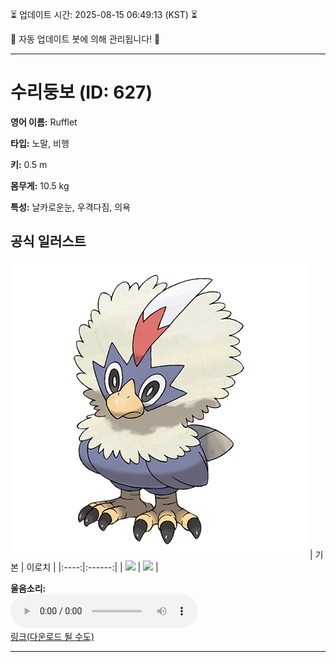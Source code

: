 
⏳ 업데이트 시간: 2025-08-15 06:49:13 (KST) ⏳

🤖 자동 업데이트 봇에 의해 관리됩니다! 🤖

---

# 수리둥보 (ID: 627)
**영어 이름:** Rufflet

**타입:** 노말, 비행

**키:** 0.5 m

**몸무게:** 10.5 kg

**특성:** 날카로운눈, 우격다짐, 의욕

## 공식 일러스트
![](https://raw.githubusercontent.com/PokeAPI/sprites/master/sprites/pokemon/other/official-artwork/627.png)
| 기본 | 이로치 |
|:----:|:------:|
| <img src="http://play.pokemonshowdown.com/sprites/ani/rufflet.gif" width="200"> | <img src="http://play.pokemonshowdown.com/sprites/ani-shiny/rufflet.gif" width="200"> |

**울음소리:**<br><audio controls src="https://raw.githubusercontent.com/PokeAPI/cries/main/cries/pokemon/latest/627.ogg"></audio><br> [링크(다운로드 될 수도)](https://raw.githubusercontent.com/PokeAPI/cries/main/cries/pokemon/latest/627.ogg)


---
